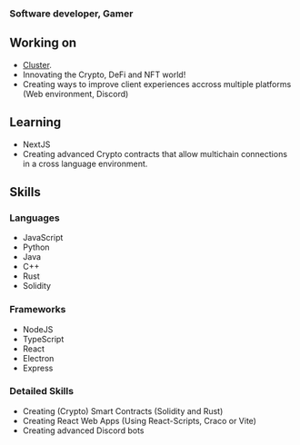 ### Software developer, Gamer
## Working on
* [Cluster](https://www.cluster.money/).
* Innovating the Crypto, DeFi and NFT world!
* Creating ways to improve client experiences accross multiple platforms (Web environment, Discord)

## Learning
* NextJS
* Creating advanced Crypto contracts that allow multichain connections in a cross language environment.

## Skills
### Languages
* JavaScript
* Python
* Java
* C++
* Rust
* Solidity

### Frameworks
* NodeJS
* TypeScript
* React
* Electron
* Express

### Detailed Skills
* Creating (Crypto) Smart Contracts (Solidity and Rust)
* Creating React Web Apps (Using React-Scripts, Craco or Vite)
* Creating advanced Discord bots
